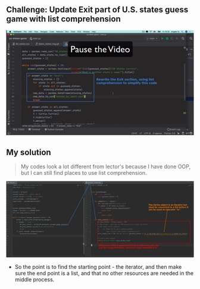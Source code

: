 ## **Challenge: Update Exit part of U.S. states guess game with list comprehension**

![Alt challenge](pic/01.jpg)

## **My solution**

> My codes look a lot different from lector's because I have done OOP, but I can still find places to use list comprehension.

![Alt my solution](pic/02.jpg)

- So the point is to find the starting point - the iterator, and then make sure the end point is a list, and that no other resources are needed in the middle process.
